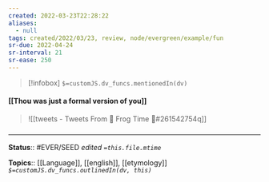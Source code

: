 ```yaml
---
created: 2022-03-23T22:28:22 
aliases:
  - null
tags: created/2022/03/23, review, node/evergreen/example/fun
sr-due: 2022-04-24
sr-interval: 21
sr-ease: 250
---
```

> [!infobox]
`$=customJS.dv_funcs.mentionedIn(dv)`

#### [[Thou was just a formal version of you]] 

> ![[tweets - Tweets From 🐸 Frog Time 🐸#261542754q]]

### <hr class="footnote"/>

**Status**:: #EVER/SEED 
*edited `=this.file.mtime`*

**Topics**:: [[Language]], [[english]], [[etymology]]
*`$=customJS.dv_funcs.outlinedIn(dv, this)`*

